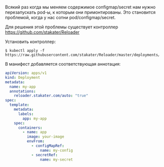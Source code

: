 Всякий раз когда мы меняем содержимое configmap/secret нам нужно перезапускать pod-ы, к которым они примонтированы. Это становится проблемой, когда у нас сотни pod/configmap/secret.

Для решения этой проблемы существует контроллер https://github.com/stakater/Reloader

Установить контроллер:

```shell
$ kubectl apply -f https://raw.githubusercontent.com/stakater/Reloader/master/deployments/kubernetes/reloader.yaml
```

В манифест добавляется соответствующая аннотация:

```yaml
apiVersion: apps/v1
kind: Deployment
metadata:
  name: my-app
  annotations:
    reloader.stakater.com/auto: "true"
spec:
  template:
    metadata:
      labels:
        app: my-app
    spec:
      containers:
        - name: app
          image: your-image
          envFrom:
            - configMapRef:
                name: my-config
            - secretRef:
                name: my-secret
```